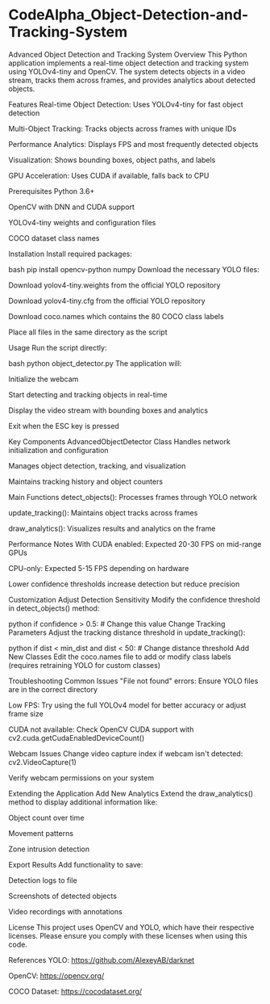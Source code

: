 # CodeAlpha_Object-Detection-and-Tracking-System

Advanced Object Detection and Tracking System
Overview
This Python application implements a real-time object detection and tracking system using YOLOv4-tiny and OpenCV. The system detects objects in a video stream, tracks them across frames, and provides analytics about detected objects.

Features
Real-time Object Detection: Uses YOLOv4-tiny for fast object detection

Multi-Object Tracking: Tracks objects across frames with unique IDs

Performance Analytics: Displays FPS and most frequently detected objects

Visualization: Shows bounding boxes, object paths, and labels

GPU Acceleration: Uses CUDA if available, falls back to CPU

Prerequisites
Python 3.6+

OpenCV with DNN and CUDA support

YOLOv4-tiny weights and configuration files

COCO dataset class names

Installation
Install required packages:

bash
pip install opencv-python numpy
Download the necessary YOLO files:

Download yolov4-tiny.weights from the official YOLO repository

Download yolov4-tiny.cfg from the official YOLO repository

Download coco.names which contains the 80 COCO class labels

Place all files in the same directory as the script

Usage
Run the script directly:

bash
python object_detector.py
The application will:

Initialize the webcam

Start detecting and tracking objects in real-time

Display the video stream with bounding boxes and analytics

Exit when the ESC key is pressed

Key Components
AdvancedObjectDetector Class
Handles network initialization and configuration

Manages object detection, tracking, and visualization

Maintains tracking history and object counters

Main Functions
detect_objects(): Processes frames through YOLO network

update_tracking(): Maintains object tracks across frames

draw_analytics(): Visualizes results and analytics on the frame

Performance Notes
With CUDA enabled: Expected 20-30 FPS on mid-range GPUs

CPU-only: Expected 5-15 FPS depending on hardware

Lower confidence thresholds increase detection but reduce precision

Customization
Adjust Detection Sensitivity
Modify the confidence threshold in detect_objects() method:

python
if confidence > 0.5:  # Change this value
Change Tracking Parameters
Adjust the tracking distance threshold in update_tracking():

python
if dist < min_dist and dist < 50:  # Change distance threshold
Add New Classes
Edit the coco.names file to add or modify class labels (requires retraining YOLO for custom classes)

Troubleshooting
Common Issues
"File not found" errors: Ensure YOLO files are in the correct directory

Low FPS: Try using the full YOLOv4 model for better accuracy or adjust frame size

CUDA not available: Check OpenCV CUDA support with cv2.cuda.getCudaEnabledDeviceCount()

Webcam Issues
Change video capture index if webcam isn't detected: cv2.VideoCapture(1)

Verify webcam permissions on your system

Extending the Application
Add New Analytics
Extend the draw_analytics() method to display additional information like:

Object count over time

Movement patterns

Zone intrusion detection

Export Results
Add functionality to save:

Detection logs to file

Screenshots of detected objects

Video recordings with annotations

License
This project uses OpenCV and YOLO, which have their respective licenses. Please ensure you comply with these licenses when using this code.

References
YOLO: https://github.com/AlexeyAB/darknet

OpenCV: https://opencv.org/

COCO Dataset: https://cocodataset.org/
